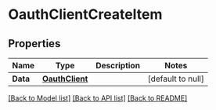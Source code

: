# OauthClientCreateItem

## Properties
Name | Type | Description | Notes
------------ | ------------- | ------------- | -------------
**Data** | [**OauthClient**](OauthClient.md) |  | [default to null]

[[Back to Model list]](../README.md#documentation-for-models) [[Back to API list]](../README.md#documentation-for-api-endpoints) [[Back to README]](../README.md)



